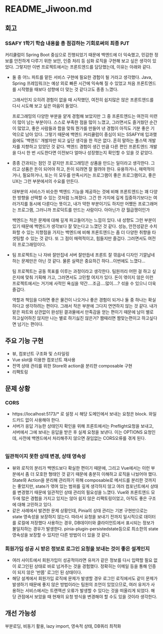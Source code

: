 # README_Jiwoon.md

## 회고

### SSAFY 1학기 학습 내용을 총 점검하는 기회로써의 최종 PJT

커리큘럼이 Spring Boot 중심으로 진행되었기 때문에 백엔드에 더 익숙했고, 민감한 정보를 안전하게 다루기 위한 보안, 인증 처리 등 심화 로직을 구현해 보고 싶은 생각이 있었다.
그렇지만 이번 프로젝트에서는 프론트엔드를 담당했는데, 이유는 아래와 같다.

- 둘 중 어느 파트를 맡든 서비스 구현에 필요한 경험이 될 거라고 생각했다.
  Java, Spring 프레임워크는 예상 외로 빠른 시간에 익숙해 질 수 있었고 처음 프론트엔드를 시작했을 때보다 성향에 더 맞는 것 같다고도 종종 느꼈다.

  그래서인지 오히려 경험이 없을 때 시작했던, 여전히 쉽지많은 않은 프론트엔드를 다시 시도해 보고 싶은 마음이 들었다.

  프로그래밍의 다양한 부분을 얕게 경험해 보았지만 그 중 프론트엔드는 여전히 미련이 많이 남는 부분이다. 스스로 부족한 점을 많이 느꼈고, 그러면서도 즐거웠던 순간이 많았고, 좋은 사람들과 합을 맞춰 뭔가를 만들어 낸 경험이 아직도 기분 좋은 기억으로 남아 있다.
  그렇기 때문에 백엔드 커리큘럼이 중심이 되는 SSAFY에 입과했음에도 '백엔드' 개발자만 되고 싶단 생각을 한 적은 없다. 흔히 말하는 풀스택 개발자를 지향하고 있었던 것 같다.
  백엔드 경험이 생긴 만큼 다른 편인 프론트엔드 개발을 다시 한 번 시도한다면 이전보다 얼마나 성장했는지 확인할 수 있을 것 같았다.

- 종종 간과되는 점인 것 같지만 프로그래밍은 상품을 만드는 일이라고 생각한다. 그리고 상품은 돈이 되어야 하고, 돈이 되려면 잘 팔려야 한다.
  유용하거나, 매력적이거나, 필요하거나, 또는 이 모두를 만족시키는 프로그램이 좋은 프로그램이고, 좋은 UX는 그런 부분에서의 수요를 만든다.
  
  대부분의 서비스가 비슷한 백엔드 기능을 제공하는 것에 비해 프론트엔드는 꽤 다양한 방향을 선택할 수 있는 것처럼 느껴졌다.
  그건 한 가지에 깊게 집중하기보다는 여러가지를 동시에 다룬다는 뜻이고, 내가 약한 부분이기도 하지만 어쨌든 프로그래머는 프로그램, 그러니까 프로덕트를 만드는 사람이다. 아아닌가 걍 월급쟁이인가

  백엔드는 적은 문제에 대해 깊게 파고들어가는 느낌이 있다. 내 성향도 그런 부분이 있기 때문에 백엔드가 생각보다 잘 맞는다고 느꼈던 것 같다.
  성능, 안전성같은 수치화할 수 있는 지향점을 가지는 백엔드에 비해 프론트엔드는 좀 더 다양한 취향을 타겟팅할 수 있는 것 같다. 또 그 점이 매력적이고, 힘들지만 즐겁다. 그러면서도 여전히 프로그래밍이다.

- 팀 프로젝트는 나 자바 잘만집네 서버 잘만듭네 프론트 잘 깎읍네 디자인 기깔납네 하는 문제만은 아닌 것 같다. 물론 실력은 중요하긴 하다...이번에도 느꼈다...

  팀 프로젝트는 공동 목표를 이루는 과정이라고 생각한다. 팀원끼리 어떤 걸 하고 싶은지에 맞춰 기획해 가고, 그러면서도 고민할 여지가 있다. 돈이 엮이지 않은 이런 프로젝트에서는 거기에 사적인 욕심을 약간....조금....많이....? 섞을 수 있으니 더욱 즐겁다.

  역할과 책임을 다하면 좋은 물건이 나오거나 좋은 경험이 되거나 둘 중 하나는 확실하다고 생각하려는 편이다. 그래서 작은 부분에 그다지 연연하지 않는 것 같다. 내가 맡은 파트와 상관없이 완성된 결과물에서 만족감을 얻는 편이기 때문에 남이 별로 하고싶어하진 않지만 나는 별로 하기싫진 않은거? 짬때리면 짬맞는편이고 하고싶다면 넘기는 편이다.

## 주요 기능 구현

- 뷰, 컴포넌트 구조화 및 스타일링
- Vue slot을 이용한 컴포넌트 재사용
- 전역 상태 관리를 위한 Store와 action을 분리한 composable 구현
- 리팩토링

## 문제 상황

### CORS
- https://localhost:5173/\* 로 설정 시 해당 도메인에서 보내는 요청은 block. 와일드카드 없이 사용해야 한다.
- 서버가 응답 가능한 상태인지 확인을 위해 프론트에서는 Preflight요청을 보내고, 서버에서 그에 보내는 응답을 받은 후 실제 요청을 보낸다. 이는 OPTIONS 요청인데, 사전에 백엔드에서 처리해주지 않으면 끊임없는 CORS오류를 겪게 된다.
```JAVA
``` 

### 일관적이지 못한 상태 변경, 상태 영속성
- 뷰와 로직의 분리가 백엔드보다 확실한 편이기 때문에, 그리고 Vue에서는 이런 부분에서 좀 더 모호한 형태인 것 같기 때문에 충분히 이해하고 로직을 나눴어야 했다. State와 Action을 분리해 관리하기 위해 composable로 메서드를 분리한 것까지는 좋았지만, state가 엮여 있는 범위를 깊게 생각하지 않고 여러 컴포넌트에서 상태를 변경했기 때문에 일관적인 상태 관리의 필요성을 느꼈다. Vue와 프론트엔드 모두에 많은 경험을 가지고 있지는 않아 쉽지 않은 리팩토링이었고, 아직도 좋은 구조에 대해 고민하고 있다.
- 같은 사례에서 발견한 문제 상황인데, Pinia의 상태 관리는 기본 구현만으로는 state 영속성을 보장하지 않는다. 따라서 요청을 보내기 전까지 일시적으로 데이터를 로컬에 저장했다 사용하는 경우, DB데이터와 클라이언트에서 표시되는 정보가 불일치하는 경우가 발생한다. pinia-plugin-persistedstate등으로 최소한의 state 영속성을 보장할 수 있지만 다른 방법이 더 있을 것 같다.

### 회원가입 성공 시 받은 정보로 로그인 요청을 보내는 것이 좋은 설계인지
- 여러 사이트에서 회원가입이 성공적이라면 유저가 같은 정보를 다시 입력할 필요 없이 로그인된 상태로 바로 넘겨주는 것을 경험했다. 정확히는 이메일 등을 통해 인증이 되지 않은 '반쯤' 로그인 된 상태이다.
- 해당 설계에서 회원가입 로직에 문제가 발생할 경우 로그인 로직에서도 같이 문제가 발생하기 때문에 좋지 않은 방법이라는 팀원의 조언이 있었으므로, 여러 유저가 사용하는 서비스에서는 트랜잭션 오류가 발생할 수 있다는 것을 떠올리게 되었다. 해당 관점에서 보았을 때 현재의 요청 방식을 변경해야 할 수도 있을 것이라 생각한다.


## 개선 가능성

부분로딩, 비동기 활용, lazy import, 영속적 상태, DB쿼리 최적화
